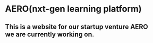# AERO(nxt-gen learning platform)
## This is a website for our startup venture AERO we are currently working on.
